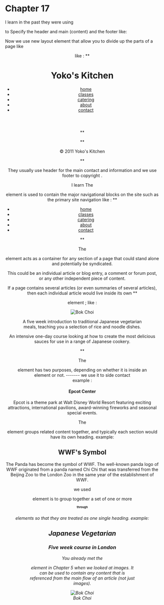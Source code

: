 # Chapter 17
 I learn in the past they were using <div id=""> to  Specify  the header and main  (content) and the footer  like:
<div id="page">
<div id="header"> 

 Now we use new layout element that allow you to divide up the
parts of a page  like <header> <footer>  like :
** <header>
<h1>Yoko's Kitchen</h1>
<nav>
<ul>
<li><a href="" class="current">home</a></li>
<li><a href="">classes</a></li>
<li><a href="">catering</a></li>
<li><a href="">about</a></li>
<li><a href="">contact</a></li>
</ul>
</nav>
</header> **

 ** <footer>
&copy; 2011 Yoko's Kitchen
</footer> **


 They usually use header for the main contact and information and we use footer to copyright  .

 I learn The <nav> element is used to
contain the major navigational
blocks on the site such as the
primary site navigation like : 
** <nav>
<ul>
<li><a href="" class="current">home</a></li>
<li><a href="">classes</a></li>
<li><a href="">catering</a></li>
<li><a href="">about</a></li>
<li><a href="">contact</a></li>
</ul>
</nav> **
 
 The <article> element acts as
a container for any section of a
page that could stand alone and
potentially be syndicated.

This could be an individual
article or blog entry, a comment
or forum post, or any other
independent piece of content.

If a page contains several articles
(or even summaries of several
articles), then each individual
article would live inside its own
 ** <article> element ; like :
<article>
<figure>
<img src="images/bok-choi.jpg" alt="Bok Choi" />

<p>A five week introduction to traditional
Japanese vegetarian meals, teaching you a
selection of rice and noodle dishes.</p>
</article>

<article>
<p>An intensive one-day course looking at how to
create the most delicious sauces for use in a
range of Japanese cookery.</p> 
</article> **

The <aside> element has two
purposes, depending on whether
it is inside an <article>
element or not. ------- we use it to side contact   
example :
<aside>
<h4>Epcot Center</h4>
<p>Epcot is a theme park at Walt Disney World Resort featuring exciting attractions, international pavilions, award-winning fireworks and seasonal special events.</p>
</aside> 

 The <section> element groups
related content together, and
typically each section would
have its own heading. example:

<section>
<h2>WWF's Symbol</h2>
<p>The Panda has become the symbol of WWF. The well-known panda logo of WWF originated from a panda named Chi Chi that was transferred from the Beijing Zoo to the London Zoo in the same year of the establishment of WWF.</p>
</section> 

we used  <hgroup>
element is to group together a
set of one or more <h1> through
<h6> elements so that they are
treated as one single heading. example: 

<hgroup>
<h2>Japanese Vegetarian</h2>
<h3>Five week course in London</h3>
</hgroup>

<figure> <figcaption>
You already met the <figure>
element in Chapter 5 when we
looked at images. It can be used
to contain any content that is
referenced from the main flow of
an article (not just images). 
<figure>
<img src="images/bok-choi.jpg" alt="Bok Choi" />
<figcaption>Bok Choi</figcaption>
</figure>


 
